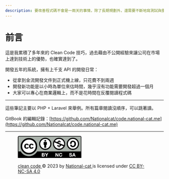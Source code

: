 ```yaml
---
description: 要改善程式碼不會是一兩天的事情，除了長期規劃外，還需要不斷地寫測試與重構。
---
```


# 前言

這是我累積了多年來的 Clean Code 技巧，過去藉由不公開經驗來讓公司在市場上達到技術上的優勢，也確實達到了。

開發五年的系統，擁有上千支 API 的開發日常：

* 從拿到金流開發文件到正式機上線，只花費不到兩週
* 開發新功能是以小時為單位來估時間，幾乎沒有功能需要開發超過一個月
* 大家可以專心在商業邏輯上，而不是花時間在反覆閱讀程式碼

***

這些筆記主要以 PHP + Laravel 來舉例。所有篇章閱讀沒順序，可以跳著讀。

GitBook 的編輯記錄：[https://github.com/Nationalcat/code.national-cat.me](https://github.com/Nationalcat/code.national-cat.me)

***

<figure><img src=".gitbook/assets/by-nc-sa.png" alt="" width="202"><figcaption><p><a href="https://code.national-cat.me/">clean code </a>© 2023 by <a href="https://github.com/Nationalcat">National-cat </a>is licensed under <a href="http://creativecommons.org/licenses/by-nc-sa/4.0/?ref=chooser-v1">CC BY-NC-SA 4.0 </a></p></figcaption></figure>
